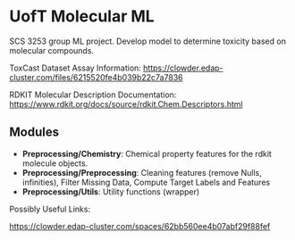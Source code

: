 # UofT Molecular ML
SCS 3253 group ML project. Develop model to determine toxicity based on molecular compounds.

ToxCast Dataset Assay Information: https://clowder.edap-cluster.com/files/6215520fe4b039b22c7a7836 

RDKIT Molecular Description Documentation: https://www.rdkit.org/docs/source/rdkit.Chem.Descriptors.html

## Modules
<ul>
  <li><b>Preprocessing/Chemistry</b>: Chemical property features for the rdkit molecule objects.</li>
  <li><b>Preprocessing/Preprocessing</b>: Cleaning features (remove Nulls, infinities), Filter Missing Data, Compute Target Labels and Features</li>
  <li><b>Preprocessing/Utils</b>: Utility functions (wrapper)</li>
</ul>
Possibly Useful Links:

https://clowder.edap-cluster.com/spaces/62bb560ee4b07abf29f88fef
